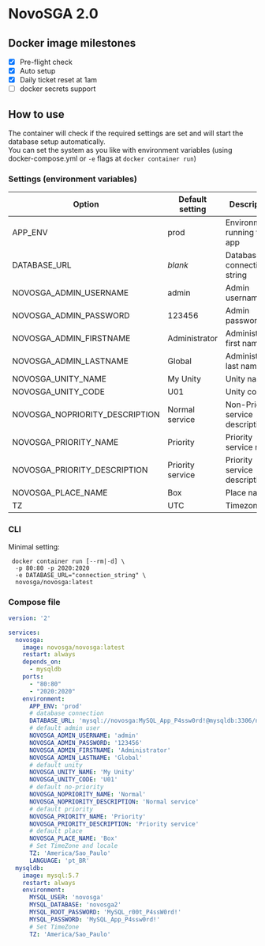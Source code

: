 # NovoSGA 2.0

## Docker image milestones

- [x] Pre-flight check
- [x] Auto setup
- [x] Daily ticket reset at 1am
- [ ] docker secrets support

## How to use

The container will check if the required settings are set and will start the database setup automatically.  
You can set the system as you like with environment variables (using docker-compose.yml or `-e` flags at `docker container run`)

### Settings (environment variables)

| Option                         | Default setting   | Description                      | Optional? |
| ------------------------------ | ----------------- | -------------------------------- | :-------: |
| APP_ENV                        | prod              | Environment running the app      | yes       |
| DATABASE_URL                   | *blank*           | Database connection string       | ***no***  |
| NOVOSGA_ADMIN_USERNAME         | admin             | Admin username                   | yes       |
| NOVOSGA_ADMIN_PASSWORD         | 123456            | Admin password                   | yes       |
| NOVOSGA_ADMIN_FIRSTNAME        | Administrator     | Administrator first name         | yes       |
| NOVOSGA_ADMIN_LASTNAME         | Global            | Administrador last name          | yes       |
| NOVOSGA_UNITY_NAME             | My Unity          | Unity name                       | yes       |
| NOVOSGA_UNITY_CODE             | U01               | Unity code                       | yes       |
| NOVOSGA_NOPRIORITY_DESCRIPTION | Normal service    | Non-Priority service description | yes       |
| NOVOSGA_PRIORITY_NAME          | Priority          | Priority service name            | yes       |
| NOVOSGA_PRIORITY_DESCRIPTION   | Priority service  | Priority service description     | yes       |
| NOVOSGA_PLACE_NAME             | Box               | Place name                       | yes       |
| TZ                             | UTC               | Timezone                         | yes       |

### CLI

Minimal setting:

```shell
 docker container run [--rm|-d] \
  -p 80:80 -p 2020:2020
  -e DATABASE_URL="connection_string" \
  novosga/novosga:latest
```

### Compose file

```yaml
version: '2'

services:
  novosga:
    image: novosga/novosga:latest
    restart: always
    depends_on:
      - mysqldb
    ports:
      - "80:80"
      - "2020:2020"
    environment:
      APP_ENV: 'prod'
      # database connection
      DATABASE_URL: 'mysql://novosga:MySQL_App_P4ssw0rd!@mysqldb:3306/novosga2?charset=utf8mb4&serverVersion=5.7'
      # default admin user
      NOVOSGA_ADMIN_USERNAME: 'admin'
      NOVOSGA_ADMIN_PASSWORD: '123456'
      NOVOSGA_ADMIN_FIRSTNAME: 'Administrator'
      NOVOSGA_ADMIN_LASTNAME: 'Global'
      # default unity
      NOVOSGA_UNITY_NAME: 'My Unity'
      NOVOSGA_UNITY_CODE: 'U01'
      # default no-priority
      NOVOSGA_NOPRIORITY_NAME: 'Normal'
      NOVOSGA_NOPRIORITY_DESCRIPTION: 'Normal service'
      # default priority
      NOVOSGA_PRIORITY_NAME: 'Priority'
      NOVOSGA_PRIORITY_DESCRIPTION: 'Priority service'
      # default place
      NOVOSGA_PLACE_NAME: 'Box'
      # Set TimeZone and locale
      TZ: 'America/Sao_Paulo'
      LANGUAGE: 'pt_BR'
  mysqldb:
    image: mysql:5.7
    restart: always
    environment:
      MYSQL_USER: 'novosga'
      MYSQL_DATABASE: 'novosga2'
      MYSQL_ROOT_PASSWORD: 'MySQL_r00t_P4ssW0rd!'
      MYSQL_PASSWORD: 'MySQL_App_P4ssw0rd!'
      # Set TimeZone
      TZ: 'America/Sao_Paulo'
```
